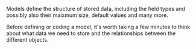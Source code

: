 Models define the structure of stored data, including the field types and possibly also their maixmum size, default values and many more.

Before defining or coding a model, it's worth taking a few minutes to think about what data we need to store and the relationships between the different objects.
